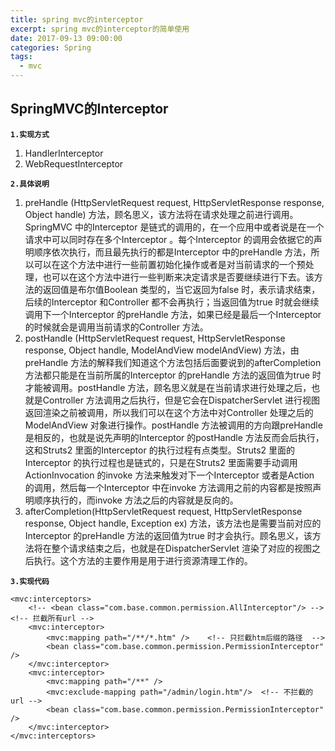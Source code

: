 ```yaml
---
title: spring mvc的interceptor
excerpt: spring mvc的interceptor的简单使用
date: 2017-09-13 09:00:00
categories: Spring
tags:
  - mvc
---
```

 
## SpringMVC的Interceptor

**`1.实现方式`**

1. HandlerInterceptor
2. WebRequestInterceptor

**`2.具体说明`**

1. preHandle (HttpServletRequest request, HttpServletResponse response, Object handle) 方法，顾名思义，该方法将在请求处理之前进行调用。SpringMVC
   中的Interceptor 是链式的调用的，在一个应用中或者说是在一个请求中可以同时存在多个Interceptor 。每个Interceptor
   的调用会依据它的声明顺序依次执行，而且最先执行的都是Interceptor 中的preHandle
   方法，所以可以在这个方法中进行一些前置初始化操作或者是对当前请求的一个预处理，也可以在这个方法中进行一些判断来决定请求是否要继续进行下去。该方法的返回值是布尔值Boolean
   类型的，当它返回为false 时，表示请求结束，后续的Interceptor 和Controller 都不会再执行；当返回值为true
   时就会继续调用下一个Interceptor 的preHandle 方法，如果已经是最后一个Interceptor 的时候就会是调用当前请求的Controller
   方法。
2. postHandle (HttpServletRequest request, HttpServletResponse response, Object handle, ModelAndView modelAndView)
   方法，由preHandle 方法的解释我们知道这个方法包括后面要说到的afterCompletion 方法都只能是在当前所属的Interceptor
   的preHandle 方法的返回值为true 时才能被调用。postHandle 方法，顾名思义就是在当前请求进行处理之后，也就是Controller
   方法调用之后执行，但是它会在DispatcherServlet 进行视图返回渲染之前被调用，所以我们可以在这个方法中对Controller
   处理之后的ModelAndView 对象进行操作。postHandle 方法被调用的方向跟preHandle 是相反的，也就是说先声明的Interceptor
   的postHandle 方法反而会后执行，这和Struts2 里面的Interceptor 的执行过程有点类型。Struts2 里面的Interceptor
   的执行过程也是链式的，只是在Struts2 里面需要手动调用ActionInvocation 的invoke 方法来触发对下一个Interceptor 或者是Action
   的调用，然后每一个Interceptor 中在invoke 方法调用之前的内容都是按照声明顺序执行的，而invoke 方法之后的内容就是反向的。
3. afterCompletion(HttpServletRequest request, HttpServletResponse response, Object handle, Exception ex)
   方法，该方法也是需要当前对应的Interceptor 的preHandle 方法的返回值为true
   时才会执行。顾名思义，该方法将在整个请求结束之后，也就是在DispatcherServlet 渲染了对应的视图之后执行。这个方法的主要作用是用于进行资源清理工作的。

**`3.实现代码`**

	<mvc:interceptors>
		<!-- <bean class="com.base.common.permission.AllInterceptor"/> -->	<!-- 拦截所有url -->
		<mvc:interceptor>
			<mvc:mapping path="/**/*.htm" />	<!-- 只拦截htm后缀的路径  -->
			<bean class="com.base.common.permission.PermissionInterceptor" />
		</mvc:interceptor>
		<mvc:interceptor>
			<mvc:mapping path="/**" />
			<mvc:exclude-mapping path="/admin/login.htm"/> 	<!-- 不拦截的url -->
			<bean class="com.base.common.permission.PermissionInterceptor" />
		</mvc:interceptor>
	</mvc:interceptors>